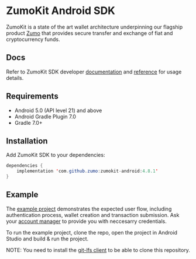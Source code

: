 # ZumoKit Android SDK

ZumoKit is a state of the art wallet architecture underpinning our flagship product [Zumo](https://www.zumo.money/) that provides secure transfer and exchange of fiat and cryptocurrency funds.

## Docs

Refer to ZumoKit SDK developer [documentation](https://developers.zumo.money/docs/) and [reference](https://zumo.github.io/zumokit-android/) for usage details.

## Requirements

- Android 5.0 (API level 21) and above
- Android Gradle Plugin 7.0
- Gradle 7.0+

## Installation

Add ZumoKit SDK to your dependencies:

```java
dependencies {
    implementation 'com.github.zumo:zumokit-android:4.8.1'
}
```

## Example

The [example project](https://github.com/zumo/zumokit-android/tree/master/example) demonstrates the expected user flow, including authentication process, wallet creation and transaction submission. Ask your [account manager](mailto:support@zumo.money) to provide you with neccesarry credentials.

To run the example project, clone the repo, open the project in Android Studio and build & run the project.

NOTE: You need to install the [git-lfs client](https://git-lfs.github.com/) to be able to clone this repository.
